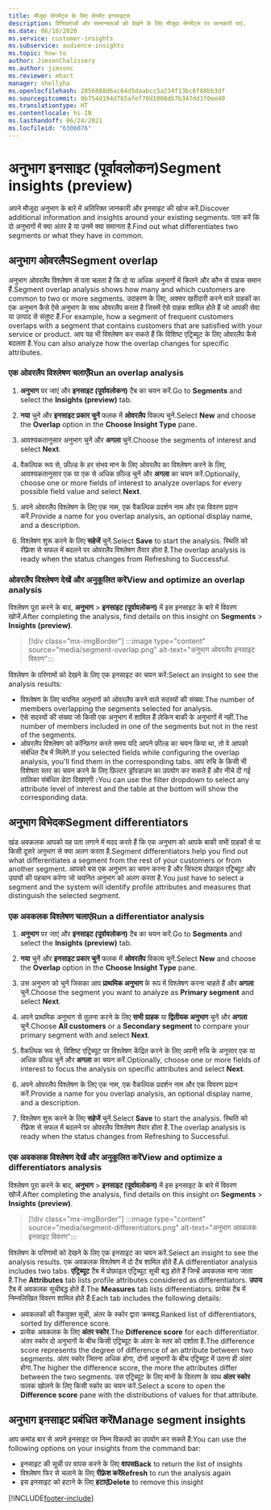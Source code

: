 ```yaml
---
title: मौजूदा सेगमेंट्स के लिए सेगमेंट इनसाइट्स
description: विभिन्नताओं और सामान्यताओं को देखने के लिए मौजूदा सेगमेंट्स पर जानकारी पाएं.
ms.date: 06/10/2020
ms.service: customer-insights
ms.subservice: audience-insights
ms.topic: how-to
author: JimsonChalissery
ms.author: jimsonc
ms.reviewer: mhart
manager: shellyha
ms.openlocfilehash: 2856888d6ac64d5daabcc5a234f13bc6f88bb3df
ms.sourcegitcommit: 0b754d194d765afef70d1008db7b347dd1f0ee40
ms.translationtype: HT
ms.contentlocale: hi-IN
ms.lasthandoff: 06/24/2021
ms.locfileid: "6306076"
---
```

# <a name="segment-insights-preview"></a><span data-ttu-id="ec757-103">अनुभाग इनसाइट (पूर्वावलोकन)</span><span class="sxs-lookup"><span data-stu-id="ec757-103">Segment insights (preview)</span></span>

<span data-ttu-id="ec757-104">अपने मौजूदा अनुभाग के बारे में अतिरिक्त जानकारी और इनसाइट की खोज करें.</span><span class="sxs-lookup"><span data-stu-id="ec757-104">Discover additional information and insights around your existing segments.</span></span> <span data-ttu-id="ec757-105">पता करें कि दो अनुभागों में क्या अंतर है या उनमें क्या समानता है.</span><span class="sxs-lookup"><span data-stu-id="ec757-105">Find out what differentiates two segments or what they have in common.</span></span>

## <a name="segment-overlap"></a><span data-ttu-id="ec757-106">अनुभाग ओवरलैप</span><span class="sxs-lookup"><span data-stu-id="ec757-106">Segment overlap</span></span>

<span data-ttu-id="ec757-107">अनुभाग ओवरलैप विश्लेषण से पता चलता है कि दो या अधिक अनुभागों में कितने और कौन से ग्राहक समान हैं.</span><span class="sxs-lookup"><span data-stu-id="ec757-107">Segment overlap analysis shows how many and which customers are common to two or more segments.</span></span> <span data-ttu-id="ec757-108">उदाहरण के लिए, अक्सर खरीदारी करने वाले ग्राहकों का एक अनुभाग कैसे ऐसे अनुभाग के साथ ओवरलैप करता है जिसमें ऐसे ग्राहक शामिल होते हैं जो आपकी सेवा या उत्पाद से संतुष्ट हैं.</span><span class="sxs-lookup"><span data-stu-id="ec757-108">For example, how a segment of frequent customers overlaps with a segment that contains customers that are satisfied with your service or product.</span></span>
<span data-ttu-id="ec757-109">आप यह भी विश्लेषण कर सकते हैं कि विशिष्ट एट्रिब्यूट के लिए ओवरलैप कैसे बदलता है.</span><span class="sxs-lookup"><span data-stu-id="ec757-109">You can also analyze how the overlap changes for specific attributes.</span></span>

### <a name="run-an-overlap-analysis"></a><span data-ttu-id="ec757-110">एक ओवरलैप विश्लेषण चलाएँ</span><span class="sxs-lookup"><span data-stu-id="ec757-110">Run an overlap analysis</span></span>

1. <span data-ttu-id="ec757-111">**अनुभाग** पर जाएं और **इनसाइट (पूर्वावलोकन)** टैब का चयन करें.</span><span class="sxs-lookup"><span data-stu-id="ec757-111">Go to **Segments** and select the **Insights (preview)** tab.</span></span>

1. <span data-ttu-id="ec757-112">**नया** चुनें और **इनसाइट प्रकार चुनें** फलक में **ओवरलैप** विकल्प चुनें.</span><span class="sxs-lookup"><span data-stu-id="ec757-112">Select **New** and choose the **Overlap** option in the **Choose Insight Type** pane.</span></span>

1. <span data-ttu-id="ec757-113">आवश्यकतानुसार अनुभाग चुनें और **अगला** चुनें.</span><span class="sxs-lookup"><span data-stu-id="ec757-113">Choose the segments of interest and select **Next**.</span></span>

1. <span data-ttu-id="ec757-114">वैकल्पिक रूप से, फ़ील्ड के हर संभव मान के लिए ओवरलैप का विश्लेषण करने के लिए, आवश्यकतानुसार एक या एक से अधिक फ़ील्ड चुनें और **अगला** का चयन करें.</span><span class="sxs-lookup"><span data-stu-id="ec757-114">Optionally, choose one or more fields of interest to analyze overlaps for every possible field value and select **Next**.</span></span>

1. <span data-ttu-id="ec757-115">अपने ओवरलैप विश्लेषण के लिए एक नाम, एक वैकल्पिक प्रदर्शन नाम और एक विवरण प्रदान करें.</span><span class="sxs-lookup"><span data-stu-id="ec757-115">Provide a name for you overlap analysis, an optional display name, and a description.</span></span>

1. <span data-ttu-id="ec757-116">विश्लेषण शुरू करने के लिए **सहेजें** चुनें.</span><span class="sxs-lookup"><span data-stu-id="ec757-116">Select **Save** to start the analysis.</span></span> <span data-ttu-id="ec757-117">स्थिति को रीफ़्रेश से सफल में बदलने पर ओवरलैप विश्लेषण तैयार होता है.</span><span class="sxs-lookup"><span data-stu-id="ec757-117">The overlap analysis is ready when the status changes from Refreshing to Successful.</span></span>

### <a name="view-and-optimize-an-overlap-analysis"></a><span data-ttu-id="ec757-118">ओवरलैप विश्लेषण देखें और अनुकूलित करें</span><span class="sxs-lookup"><span data-stu-id="ec757-118">View and optimize an overlap analysis</span></span>

<span data-ttu-id="ec757-119">विश्लेषण पूरा करने के बाद, **अनुभाग** > **इनसाइट (पूर्वावलोकन)** में इस इनसाइट के बारे में विवरण खोजें.</span><span class="sxs-lookup"><span data-stu-id="ec757-119">After completing the analysis, find details on this insight on **Segments** > **Insights (preview)**.</span></span>

> [!div class="mx-imgBorder"]
> :::image type="content" source="media/segment-overlap.png" alt-text="अनुभाग ओवरलैप इनसाइट विवरण":::

<span data-ttu-id="ec757-121">विश्लेषण के परिणामों को देखने के लिए एक इनसाइट का चयन करें:</span><span class="sxs-lookup"><span data-stu-id="ec757-121">Select an insight to see the analysis results:</span></span>

- <span data-ttu-id="ec757-122">विश्लेषण के लिए चयनित अनुभागों को ओवरलैप करने वाले सदस्यों की संख्या.</span><span class="sxs-lookup"><span data-stu-id="ec757-122">The number of members overlapping the segments selected for analysis.</span></span>
- <span data-ttu-id="ec757-123">ऐसे सदस्यों की संख्या जो किसी एक अनुभाग में शामिल हैं लेकिन बाकी के अनुभागों में नहीं.</span><span class="sxs-lookup"><span data-stu-id="ec757-123">The number of members included in one of the segments but not in the rest of the segments.</span></span>
- <span data-ttu-id="ec757-124">ओवरलैप विश्लेषण को कॉन्फ़िगर करते समय यदि आपने फ़ील्ड का चयन किया था, तो वे आपको संबंधित टैब में मिलेंगे.</span><span class="sxs-lookup"><span data-stu-id="ec757-124">If you selected fields while configuring the overlap analysis, you'll find them in the corresponding tabs.</span></span> <span data-ttu-id="ec757-125">आप रुचि के किसी भी विशेषता स्तर का चयन करने के लिए फ़िल्टर ड्रॉपडाउन का उपयोग कर सकते हैं और नीचे दी गई तालिका संबंधित डेटा दिखाएगी।</span><span class="sxs-lookup"><span data-stu-id="ec757-125">You can use the filter dropdown to select any attribute level of interest and the table at the bottom will show the corresponding data.</span></span>

## <a name="segment-differentiators"></a><span data-ttu-id="ec757-126">अनुभाग विभेदक</span><span class="sxs-lookup"><span data-stu-id="ec757-126">Segment differentiators</span></span>

<span data-ttu-id="ec757-127">खंड अवकलक आपको यह पता लगाने में मदद करते हैं कि एक अनुभाग को आपके बाकी सभी ग्राहकों से या किसी दूसरे अनुभाग से क्या अलग करता है.</span><span class="sxs-lookup"><span data-stu-id="ec757-127">Segment differentiators help you find out what differentiates a segment from the rest of your customers or from another segment.</span></span> <span data-ttu-id="ec757-128">आपको बस एक अनुभाग का चयन करना है और सिस्टम प्रोफ़ाइल एट्रिब्यूट और उपायों की पहचान करेगा जो चयनित अनुभाग को अलग करता है.</span><span class="sxs-lookup"><span data-stu-id="ec757-128">You just have to select a segment and the system will identify profile attributes and measures that distinguish the selected segment.</span></span>

### <a name="run-a-differentiator-analysis"></a><span data-ttu-id="ec757-129">एक अवकलक विश्लेषण चलाएं</span><span class="sxs-lookup"><span data-stu-id="ec757-129">Run a differentiator analysis</span></span>

1. <span data-ttu-id="ec757-130">**अनुभाग** पर जाएं और **इनसाइट (पूर्वावलोकन)** टैब का चयन करें.</span><span class="sxs-lookup"><span data-stu-id="ec757-130">Go to **Segments** and select the **Insights (preview)** tab.</span></span>

1. <span data-ttu-id="ec757-131">**नया** चुनें और **इनसाइट प्रकार चुनें** फलक में **ओवरलैप** विकल्प चुनें.</span><span class="sxs-lookup"><span data-stu-id="ec757-131">Select **New** and choose the **Overlap** option in the **Choose Insight Type** pane.</span></span>

1. <span data-ttu-id="ec757-132">उस अनुभाग को चुनें जिसका आप **प्राथमिक अनुभाग** के रूप में विश्लेषण करना चाहते हैं और **अगला** चुनें.</span><span class="sxs-lookup"><span data-stu-id="ec757-132">Choose the segment you want to analyze as **Primary segment** and select **Next**.</span></span>

1. <span data-ttu-id="ec757-133">अपने प्राथमिक अनुभाग से तुलना करने के लिए **सभी ग्राहक** या **द्वितीयक अनुभाग** चुनें और **अगला** चुनें.</span><span class="sxs-lookup"><span data-stu-id="ec757-133">Choose **All customers** or a **Secondary segment** to compare your primary segment with and select **Next**.</span></span>

1. <span data-ttu-id="ec757-134">वैकल्पिक रूप से, विशिष्ट एट्रिब्यूट पर विश्लेषण केंद्रित करने के लिए अपनी रुचि के अनुसार एक या अधिक फ़ील्ड चुनें और **अगला** का चयन करें.</span><span class="sxs-lookup"><span data-stu-id="ec757-134">Optionally, choose one or more fields of interest to focus the analysis on specific attributes and select **Next**.</span></span>

1. <span data-ttu-id="ec757-135">अपने ओवरलैप विश्लेषण के लिए एक नाम, एक वैकल्पिक प्रदर्शन नाम और एक विवरण प्रदान करें.</span><span class="sxs-lookup"><span data-stu-id="ec757-135">Provide a name for you overlap analysis, an optional display name, and a description.</span></span>

1. <span data-ttu-id="ec757-136">विश्लेषण शुरू करने के लिए **सहेजें** चुनें.</span><span class="sxs-lookup"><span data-stu-id="ec757-136">Select **Save** to start the analysis.</span></span> <span data-ttu-id="ec757-137">स्थिति को रीफ़्रेश से सफल में बदलने पर ओवरलैप विश्लेषण तैयार होता है.</span><span class="sxs-lookup"><span data-stu-id="ec757-137">The overlap analysis is ready when the status changes from Refreshing to Successful.</span></span>

### <a name="view-and-optimize-a-differentiators-analysis"></a><span data-ttu-id="ec757-138">एक अवकलक विश्लेषण देखें और अनुकूलित करें</span><span class="sxs-lookup"><span data-stu-id="ec757-138">View and optimize a differentiators analysis</span></span>

<span data-ttu-id="ec757-139">विश्लेषण पूरा करने के बाद, **अनुभाग** > **इनसाइट (पूर्वावलोकन)** में इस इनसाइट के बारे में विवरण खोजें.</span><span class="sxs-lookup"><span data-stu-id="ec757-139">After completing the analysis, find details on this insight on **Segments** > **Insights (preview)**.</span></span>

> [!div class="mx-imgBorder"]
> :::image type="content" source="media/segment-differentiators.png" alt-text="अनुभाग अवकलक इनसाइट विवरण":::

<span data-ttu-id="ec757-141">विश्लेषण के परिणामों को देखने के लिए एक इनसाइट का चयन करें.</span><span class="sxs-lookup"><span data-stu-id="ec757-141">Select an insight to see the analysis results.</span></span> <span data-ttu-id="ec757-142">एक अवकलक विश्लेषण में दो टैब शामिल होते हैं.</span><span class="sxs-lookup"><span data-stu-id="ec757-142">A differentiator analysis includes two tabs.</span></span> <span data-ttu-id="ec757-143">**एट्रिब्यूट** टैब में प्रोफ़ाइल एट्रिब्यूट सूची बद्ध होते हैं जिन्हें अवकलक माना जाता है.</span><span class="sxs-lookup"><span data-stu-id="ec757-143">The **Attributes** tab lists profile attributes considered as differentiators.</span></span> <span data-ttu-id="ec757-144">**उपाय** टैब में अवकलक सूचीबद्ध होते हैं.</span><span class="sxs-lookup"><span data-stu-id="ec757-144">The **Measures** tab lists differentiators.</span></span> <span data-ttu-id="ec757-145">प्रत्येक टैब में निम्नलिखित विवरण शामिल होते हैं:</span><span class="sxs-lookup"><span data-stu-id="ec757-145">Each tab includes the following details:</span></span>

- <span data-ttu-id="ec757-146">अवकलकों की रैंकयुक्त सूची, अंतर के स्कोर द्वारा क्रमबद्ध.</span><span class="sxs-lookup"><span data-stu-id="ec757-146">Ranked list of differentiators, sorted by difference score.</span></span>
- <span data-ttu-id="ec757-147">प्रत्येक अवकलक के लिए **अंतर स्कोर**.</span><span class="sxs-lookup"><span data-stu-id="ec757-147">The **Difference score** for each differentiator.</span></span> <span data-ttu-id="ec757-148">अंतर स्कोर दो अनुभागों के बीच किसी एट्रिब्यूट के अंतर के स्तर को दर्शाता है.</span><span class="sxs-lookup"><span data-stu-id="ec757-148">The difference score represents the degree of difference of an attribute between two segments.</span></span> <span data-ttu-id="ec757-149">अंतर स्कोर जितना अधिक होगा, दोनों अनुभागों के बीच एट्रिब्यूट में उतना ही अंतर होगा.</span><span class="sxs-lookup"><span data-stu-id="ec757-149">The higher the difference score, the more the attributes differ between the two segments.</span></span> <span data-ttu-id="ec757-150">उस एट्रिब्यूट के लिए मानों के वितरण के साथ **अंतर स्कोर** फलक खोलने के लिए किसी स्कोर का चयन करें.</span><span class="sxs-lookup"><span data-stu-id="ec757-150">Select a score to open the **Difference score** pane with the distributions of values for that attribute.</span></span>

## <a name="manage-segment-insights"></a><span data-ttu-id="ec757-151">अनुभाग इनसाइट प्रबंधित करें</span><span class="sxs-lookup"><span data-stu-id="ec757-151">Manage segment insights</span></span>

<span data-ttu-id="ec757-152">आप कमांड बार से अपने इनसाइट पर निम्न विकल्पों का उपयोग कर सकते हैं:</span><span class="sxs-lookup"><span data-stu-id="ec757-152">You can use the following options on your insights from the command bar:</span></span>

- <span data-ttu-id="ec757-153">इनसाइट की सूची पर वापस करने के लिए **वापस**</span><span class="sxs-lookup"><span data-stu-id="ec757-153">**Back** to return the list of insights</span></span>
- <span data-ttu-id="ec757-154">विश्लेषण फिर से चलाने के लिए **रीफ़्रेश करें**</span><span class="sxs-lookup"><span data-stu-id="ec757-154">**Refresh** to run the analysis again</span></span>
- <span data-ttu-id="ec757-155">इस इनसाइट को हटाने के लिए **हटाएं**</span><span class="sxs-lookup"><span data-stu-id="ec757-155">**Delete** to remove this insight</span></span>


[!INCLUDE[footer-include](../includes/footer-banner.md)]
